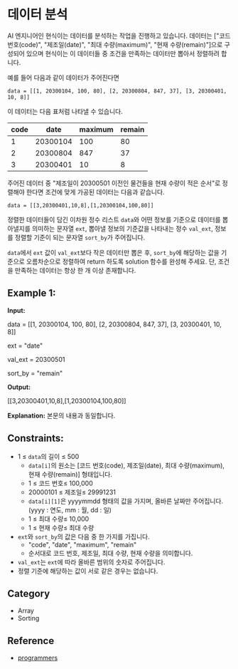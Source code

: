 # 데이터 분석

AI 엔지니어인 현식이는 데이터를 분석하는 작업을 진행하고 있습니다. 데이터는 ["코드 번호(code)", "제조일(date)", "최대 수량(maximum)", "현재 수량(remain)"]으로 구성되어 있으며 현식이는 이 데이터들 중 조건을 만족하는 데이터만 뽑아서 정렬하려 합니다.

예를 들어 다음과 같이 데이터가 주어진다면
```
data = [[1, 20300104, 100, 80], [2, 20300804, 847, 37], [3, 20300401, 10, 8]]
```

이 데이터는 다음 표처럼 나타낼 수 있습니다.

|code|date|maximum|remain|
|-----|-----|-----|-----|
|1|20300104|100|80|
|2|20300804|847|37|
|3|20300401|10|8|

주어진 데이터 중 "제조일이 20300501 이전인 물건들을 현재 수량이 적은 순서"로 정렬해야 한다면 조건에 맞게 가공된 데이터는 다음과 같습니다.

```
data = [[3,20300401,10,8],[1,20300104,100,80]]
```

정렬한 데이터들이 담긴 이차원 정수 리스트 ```data```와 어떤 정보를 기준으로 데이터를 뽑아낼지를 의미하는 문자열 ```ext```, 뽑아낼 정보의 기준값을 나타내는 정수 ```val_ext```, 정보를 정렬할 기준이 되는 문자열 ```sort_by```가 주어집니다.

```data```에서 ```ext``` 값이 ```val_ext```보다 작은 데이터만 뽑은 후, ```sort_by```에 해당하는 값을 기준으로 오름차순으로 정렬하여 return 하도록 solution 함수를 완성해 주세요. 단, 조건을 만족하는 데이터는 항상 한 개 이상 존재합니다.

## Example 1:

<b>Input:</b> 

data = [[1, 20300104, 100, 80], [2, 20300804, 847, 37], [3, 20300401, 10, 8]]

ext = "date"

val_ext = 20300501

sort_by = "remain"

<b>Output:</b>  

[[3,20300401,10,8],[1,20300104,100,80]]

<b>Explanation:</b> 본문의 내용과 동일합니다.



## Constraints:

- 1 ≤ ```data```의 길이 ≤ 500
    - ```data[i]```의 원소는 [코드 번호(code), 제조일(date), 최대 수량(maximum), 현재 수량(remain)] 형태입니다.
    - 1 ≤ 코드 번호≤ 100,000
    - 20000101 ≤ 제조일≤ 29991231
    - ```data[i][1]```은 yyyymmdd 형태의 값을 가지며, 올바른 날짜만 주어집니다. (yyyy : 연도, mm : 월, dd : 일)
    - 1 ≤ 최대 수량≤ 10,000
    - 1 ≤ 현재 수량≤ 최대 수량
- ```ext```와 ```sort_by```의 값은 다음 중 한 가지를 가집니다.
    - "code", "date", "maximum", "remain"
    - 순서대로 코드 번호, 제조일, 최대 수량, 현재 수량을 의미합니다.
- ```val_ext```는 ```ext```에 따라 올바른 범위의 숫자로 주어집니다.
- 정렬 기준에 해당하는 값이 서로 같은 경우는 없습니다.

## Category
- Array
- Sorting

## Reference
- [programmers](https://school.programmers.co.kr/learn/courses/30/lessons/250121)
